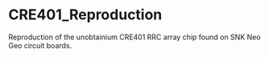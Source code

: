 # CRE401_Reproduction
Reproduction of the unobtainium CRE401 RRC array chip found on SNK Neo Geo circuit boards.
